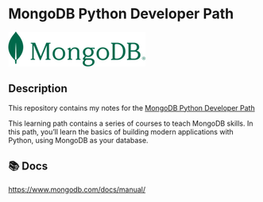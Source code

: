 # MongoDB Python Developer Path

![logo](/assets/logo.png)


## Description

This repository contains my notes for the [MongoDB Python Developer Path](https://learn.mongodb.com/learn/learning-path/mongodb-python-developer-path)

This learning path contains a series of courses to teach MongoDB skills. In this path, you’ll learn the basics of building modern applications with Python, using MongoDB as your database.

## 📚 Docs

https://www.mongodb.com/docs/manual/